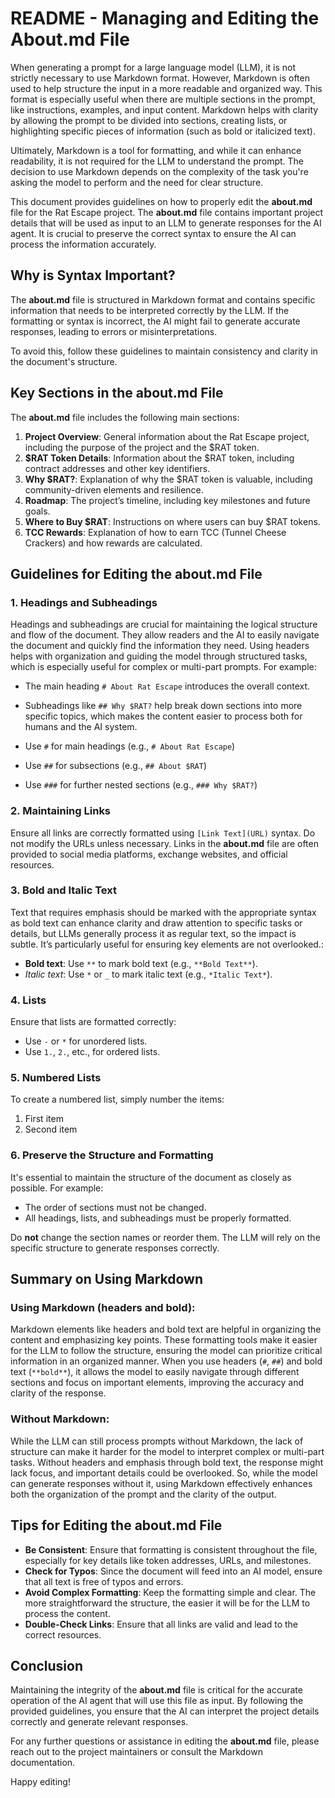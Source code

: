 # README - Managing and Editing the About.md File

When generating a prompt for a large language model (LLM), it is not strictly necessary to use Markdown format. However, Markdown is often used to help structure the input in a more readable and organized way. This format is especially useful when there are multiple sections in the prompt, like instructions, examples, and input content. Markdown helps with clarity by allowing the prompt to be divided into sections, creating lists, or highlighting specific pieces of information (such as bold or italicized text).

Ultimately, Markdown is a tool for formatting, and while it can enhance readability, it is not required for the LLM to understand the prompt. The decision to use Markdown depends on the complexity of the task you're asking the model to perform and the need for clear structure.

This document provides guidelines on how to properly edit the **about.md** file for the Rat Escape project. The **about.md** file contains important project details that will be used as input to an LLM to generate responses for the AI agent. It is crucial to preserve the correct syntax to ensure the AI can process the information accurately.

## Why is Syntax Important?

The **about.md** file is structured in Markdown format and contains specific information that needs to be interpreted correctly by the LLM. If the formatting or syntax is incorrect, the AI might fail to generate accurate responses, leading to errors or misinterpretations.

To avoid this, follow these guidelines to maintain consistency and clarity in the document's structure.

## Key Sections in the about.md File

The **about.md** file includes the following main sections:

1. **Project Overview**: General information about the Rat Escape project, including the purpose of the project and the $RAT token.
2. **$RAT Token Details**: Information about the $RAT token, including contract addresses and other key identifiers.
3. **Why $RAT?**: Explanation of why the $RAT token is valuable, including community-driven elements and resilience.
4. **Roadmap**: The project’s timeline, including key milestones and future goals.
5. **Where to Buy $RAT**: Instructions on where users can buy $RAT tokens.
6. **TCC Rewards**: Explanation of how to earn TCC (Tunnel Cheese Crackers) and how rewards are calculated.

## Guidelines for Editing the about.md File

### 1. **Headings and Subheadings**

Headings and subheadings are crucial for maintaining the logical structure and flow of the document. They allow readers and the AI to easily navigate the document and quickly find the information they need. Using headers helps with organization and guiding the model through structured tasks, which is especially useful for complex or multi-part prompts. For example:
- The main heading `# About Rat Escape` introduces the overall context.
- Subheadings like `## Why $RAT?` help break down sections into more specific topics, which makes the content easier to process both for humans and the AI system.

- Use `#` for main headings (e.g., `# About Rat Escape`)
- Use `##` for subsections (e.g., `## About $RAT`)
- Use `###` for further nested sections (e.g., `### Why $RAT?`)

### 2. **Maintaining Links**

Ensure all links are correctly formatted using `[Link Text](URL)` syntax. Do not modify the URLs unless necessary. Links in the **about.md** file are often provided to social media platforms, exchange websites, and official resources.

### 3. **Bold and Italic Text**

Text that requires emphasis should be marked with the appropriate syntax as bold text can enhance clarity and draw attention to specific tasks or details, but LLMs generally process it as regular text, so the impact is subtle. It’s particularly useful for ensuring key elements are not overlooked.:
- **Bold text**: Use `**` to mark bold text (e.g., `**Bold Text**`).
- *Italic text*: Use `*` or `_` to mark italic text (e.g., `*Italic Text*`).

### 4. **Lists**

Ensure that lists are formatted correctly:
- Use `-` or `*` for unordered lists.
- Use `1.`, `2.`, etc., for ordered lists.

### 5. **Numbered Lists**

To create a numbered list, simply number the items:

1. First item
2. Second item

### 6. **Preserve the Structure and Formatting**

It's essential to maintain the structure of the document as closely as possible. For example:
- The order of sections must not be changed.
- All headings, lists, and subheadings must be properly formatted.

Do **not** change the section names or reorder them. The LLM will rely on the specific structure to generate responses correctly.

## **Summary on Using Markdown**

### **Using Markdown (headers and bold)**:
Markdown elements like headers and bold text are helpful in organizing the content and emphasizing key points. These formatting tools make it easier for the LLM to follow the structure, ensuring the model can prioritize critical information in an organized manner. When you use headers (`#`, `##`) and bold text (`**bold**`), it allows the model to easily navigate through different sections and focus on important elements, improving the accuracy and clarity of the response.

### **Without Markdown**:
While the LLM can still process prompts without Markdown, the lack of structure can make it harder for the model to interpret complex or multi-part tasks. Without headers and emphasis through bold text, the response might lack focus, and important details could be overlooked. So, while the model can generate responses without it, using Markdown effectively enhances both the organization of the prompt and the clarity of the output.

## Tips for Editing the about.md File

- **Be Consistent**: Ensure that formatting is consistent throughout the file, especially for key details like token addresses, URLs, and milestones.
- **Check for Typos**: Since the document will feed into an AI model, ensure that all text is free of typos and errors.
- **Avoid Complex Formatting**: Keep the formatting simple and clear. The more straightforward the structure, the easier it will be for the LLM to process the content.
- **Double-Check Links**: Ensure that all links are valid and lead to the correct resources.

## Conclusion

Maintaining the integrity of the **about.md** file is critical for the accurate operation of the AI agent that will use this file as input. By following the provided guidelines, you ensure that the AI can interpret the project details correctly and generate relevant responses.

For any further questions or assistance in editing the **about.md** file, please reach out to the project maintainers or consult the Markdown documentation.

Happy editing!
